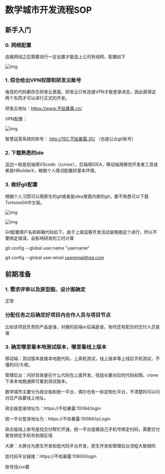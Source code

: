 # 数学城市开发流程SOP

## 新手入门

### 0. 网络配置

连接网线之后需要进行一定设置才能连上公司有线网，配置如下

![img](images/Untitled/wps9.jpg) 

### 1. 综合给出VPN权限和研发云账号

电信的代码都存在研发云里面，研发云只有连接VPN才能登录进去，因此获得这两个东西才可以进行正式的开发。

研发云地址：https://www.不给暴露.cn/

VPN配置：

![img](images/Untitled/wps10.jpg) 

智慧运营系统的账号： http://192.不给暴露.30/ （也是公众git账号）

 

### 2. 下载熟悉的ide

这边一般是前端用VScode（cursor），后端用IDEA，移动端用微信开发者工具或者是HBuilderX，根据个人情况配置好基本环境。

### 3. 做好git配置

根据个人习惯可以用原生的git或者是idea里面内嵌的git，都不熟悉可以下载TortoiseGit中文版。

![img](images/Untitled/wps11.jpg) 

![img](images/Untitled/wps12.jpg) 

Git配置用户名和邮箱代码如下，由于上级监察开发活动是根据这个进行，所以不要绑定错误，会影响研发的工时计算

git config --global user.name "username"

git config --global user.email useremail@qq.com

## 前期准备

### 1. 需求评审以及原型图、设计图确定

正常

### 分配任务之后确定好项目内合作人员与项目节点

比如该项目负责的产品是谁，对接的前端or后端是谁，有时还有配合的交付人员是谁

### 3. 确定哪里看本地测试版本，哪里看线上版本

移动端：测试版本直接本地跑代码，上真机测试，线上版本等上线后手机测试，不懂的问/大佬。

 

管理后台：问好具体是在什么代码包上面开发，找组长要对应的代码权限。clone下来本地跑通即可看到测试版本。

数学城市主要分为政企版和统一平台，偶尔也有一些定制化平台，不清楚的可以问对应产品要线上地址。

政企版登录地址为：https://不给暴露:10084/login

统一平台登录地址为：https://不给暴露:10084/tyLogin

政企版线上账号是找交付帮忙开通，统一平台是跟自己手机号绑定扫码，需要交付更改绑定手机号权限区域

 

大屏：大屏分为原生开发和低代码平台开发，原生开发和管理后台流程大致相同

低代码平台链接：https://不给暴露:10800/login

账号找xxx要